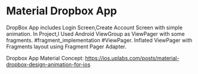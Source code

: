 # Material Dropbox App
DropBox App includes Login Screen,Create Account Screen with simple animation.
In Project,I Used Android ViewGroup as ViewPager with some fragments. #fragment_implementation #ViewPager.
Inflated ViewPager with Fragments layout using Fragment Pager Adapter.

Dropbox App Material Concept: https://ios.uplabs.com/posts/material-dropbox-design-animation-for-ios
